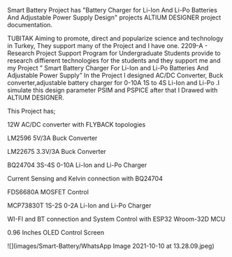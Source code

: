 Smart Battery Project has "Battery Charger for Li-Ion And Li-Po Batteries And Adjustable Power Supply Design" projects ALTIUM DESIGNER project documentation.

TUBITAK Aiming to promote, direct and popularize science and technology in Turkey, They support many of the Project and I have one. 2209-A - Research Project Support Program for Undergraduate Students provide to research diffierent technologies for the students and they support me and my Project ” Smart Battery Charger For Li-Ion and Li-Po Batteries And Adjustable Power Supply” In the Project I designed AC/DC Converter, Buck converter,adjustable battery charger for 0-10A 1S to 4S Li-Ion and Li-Po .I simulate this design parameter PSIM and PSPICE after that I Drawed with ALTIUM DESIGNER.

This Project has; 

12W AC/DC converter with FLYBACK topologies

LM2596 5V/3A Buck Converter

LM22675 3.3V/3A Buck Converter 

BQ24704 3S-4S 0-10A Li-Ion and Li-Po Charger 

Current Sensing and Kelvin connection with BQ24704

FDS6680A MOSFET Control

MCP73830T 1S-2S 0-2A Li-Ion and Li-Po Charger 

WI-FI and BT connection and System Control with ESP32 Wroom-32D MCU 

0.96 Inches OLED Control Screen 

![](images/Smart-Battery/WhatsApp Image 2021-10-10 at 13.28.09.jpeg)
